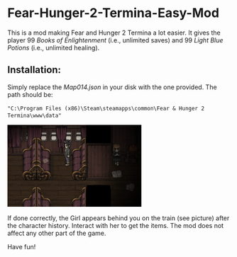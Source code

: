# Fear-Hunger-2-Termina-Easy-Mod
This is a mod making Fear and Hunger 2 Termina a lot easier.
It gives the player 99 _Books of Enlightenment_ (i.e., unlimited saves) and 99 _Light Blue Potions_ (i.e., unlimited healing).

## Installation:
Simply replace the _Map014.json_ in your disk with the one provided. 
The path should be: 
    
    "C:\Program Files (x86)\Steam\steamapps\common\Fear & Hunger 2 Termina\www\data"

<img src="./girl_location.png" style="width:60%" title="The mod in action">

If done correctly, the Girl appears behind you on the train (see picture) after the character history. Interact with her to get the items. 
The mod does not affect any other part of the game.

Have fun!
